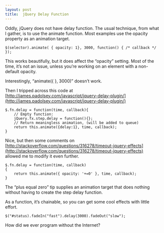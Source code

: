 ```yaml
---
layout: post
title:  jQuery Delay Function
---
```

Oddly, jQuery does not have delay function. The usual technique, from what I gather, is to use the animate function. Most examples use the opacity property as an animation target.
    
    $(selector).animate( { opacity: 1}, 3000, function() { /* callback */ });

This works beautifully, but it does affect the “opacity” setting. Most of the time, it’s not an issue, unless you’re working on an element with a non-default opacity.

Interestingly, “animate({ }, 3000)” doesn’t work. 

Then I tripped across this code at [http://james.padolsey.com/javascript/jquery-delay-plugin/](http://james.padolsey.com/javascript/jquery-delay-plugin/)
    
    $.fn.delay = function(time, callback){
        // Empty function:
        jQuery.fx.step.delay = function(){};
        // Return meaningless animation, (will be added to queue)
        return this.animate({delay:1}, time, callback);
    }

Nice, but then some comments on [http://stackoverflow.com/questions/316278/timeout-jquery-effects](http://stackoverflow.com/questions/316278/timeout-jquery-effects) allowed me to modify it even further.
    
    $.fn.delay = function(time, callback)
    {
        return this.animate({ opacity: '+=0' }, time, callback);
    }

The “plus equal zero” tip supplies an animation target that does nothing without having to create the step delay function. 

As a function, it’s chainable, so you can get some cool effects with little effort.
    
    $("#status).fadeIn("fast").delay(3000).fadeOut("slow");

How did we ever program without the Internet?
